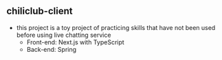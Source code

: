 ## chiliclub-client

- this project is a toy project of practicing skills that have not been used before using live chatting service
  - Front-end: Next.js with TypeScript
  - Back-end: Spring
